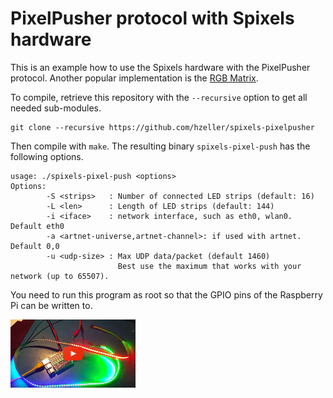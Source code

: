 PixelPusher protocol with Spixels hardware
==========================================

This is an example how to use the Spixels hardware with the PixelPusher
protocol. Another popular implementation is the [RGB Matrix][matrix-impl].

To compile, retrieve this repository with the `--recursive` option to get
all needed sub-modules.

```
git clone --recursive https://github.com/hzeller/spixels-pixelpusher
```

Then compile with `make`. The resulting binary `spixels-pixel-push` has the
following options.

```
usage: ./spixels-pixel-push <options>
Options:
        -S <strips>   : Number of connected LED strips (default: 16)
        -L <len>      : Length of LED strips (default: 144)
        -i <iface>    : network interface, such as eth0, wlan0. Default eth0
        -a <artnet-universe,artnet-channel>: if used with artnet. Default 0,0
        -u <udp-size> : Max UDP data/packet (default 1460)
                        Best use the maximum that works with your network (up to 65507).
```

You need to run this program as root so that the GPIO pins of the Raspberry Pi
can be written to.

[![PixelPusher simple][run-vid]](http://youtu.be/HAbR64yrjUk)

[run-vid]: ./img/spixels-video.jpg
[matrix-impl]: https://github.com/hzeller/rpi-matrix-pixelpusher